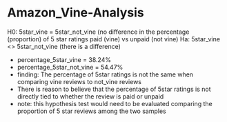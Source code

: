 # Amazon_Vine-Analysis

H0: 5star_vine = 5star_not_vine (no difference in the percentage (proportion) of 5 star ratings paid (vine) vs unpaid (not vine) Ha: 5star_vine <> 5star_not_vine (there is a difference)

 - percentage_5star_vine = 38.24%
 - percentage_5star_not_vine = 54.47%
 - finding: The percentage of 5star ratings is not the same when comparing vine reviews to not_vine reviews
 - There is reason to believe that the percentage of 5star ratings is not directly tied to whether the review is paid or unpaid
 - note: this hypothesis test would need to be evaluated comparing the proportion of 5 star reviews among the two samples

